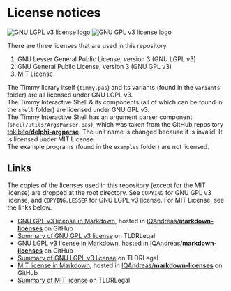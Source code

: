 License notices
===============

![GNU LGPL v3 license logo](http://www.gnu.org/graphics/lgplv3-147x51.png)
![GNU GPL v3 license logo](http://www.gnu.org/graphics/gplv3-127x51.png)

There are three licenses that are used in this repository.
1. GNU Lesser General Public License, version 3 (GNU LGPL v3)
2. GNU General Public License, version 3 (GNU GPL v3)
3. MIT License

The Timmy library itself (`timmy.pas`) and its variants (found in the `variants` folder) are all licensed under GNU LGPL v3.  
The Timmy Interactive Shell & its components (all of which can be found in the `shell` folder) are licensed under GNU GPL v3.  
The Timmy Interactive Shell has an argument parser component (`shell/utils/ArgsParser.pas`), which was taken from the GitHub repository [tokibito/**delphi-argparse**](http://github.com/tokibito/delphi-argparse). The unit name is changed because it is invalid. It is licensed under MIT License.  
The example programs (found in the `examples` folder) are not licensed.

Links
-----
The copies of the licenses used in this repository (except for the MIT license) are dropped at the root directory. See `COPYING` for GNU GPL v3 license, and `COPYING.LESSER` for GNU LGPL v3 license. For MIT License, see the links below.

- [GNU GPL v3 license in Markdown][1], hosted in [IQAndreas/**markdown-licenses**](http://github.com/IQAndreas/markdown-licenses/) on GitHub
- [Summary of GNU GPL v3 license][2] on TLDRLegal
- [GNU LGPL v3 license in Markdown][3], hosted in [IQAndreas/**markdown-licenses**](http://github.com/IQAndreas/markdown-licenses/) on GitHub
- [Summary of GNU LGPL v3 license][4] on TLDRLegal
- [MIT license in Markdown][5], hosted in [IQAndreas/**markdown-licenses**](http://github.com/IQAndreas/markdown-licenses/) on GitHub
- [Summary of MIT license][6] on TLDRLegal

[1]: http://github.com/IQAndreas/markdown-licenses/blob/master/gnu-gpl-v3.0.md#gnu-general-public-license
[2]: http://tldrlegal.com/license/gnu-general-public-license-v3-(gpl-3)
[3]: http://github.com/IQAndreas/markdown-licenses/blob/master/gnu-lgpl-v3.0.md#gnu-lesser-general-public-license
[4]: http://tldrlegal.com/license/gnu-lesser-general-public-license-v3-(lgpl-3)
[5]: http://github.com/IQAndreas/markdown-licenses/blob/master/mit.md#the-mit-license-mit
[6]: http://tldrlegal.com/license/mit-license
